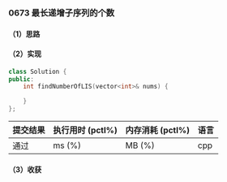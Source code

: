 ### 0673 最长递增子序列的个数

#### （1）思路

#### （2）实现

```cpp
class Solution {
public:
    int findNumberOfLIS(vector<int>& nums) {

    }
};
```

| 提交结果 | 执行用时 (pctl%) | 内存消耗 (pctl%) | 语言 |
|:---------|:-----------------|:-----------------|:-----|
| 通过     |  ms (%)   |  MB (%)  | cpp  |

#### （3）收获
